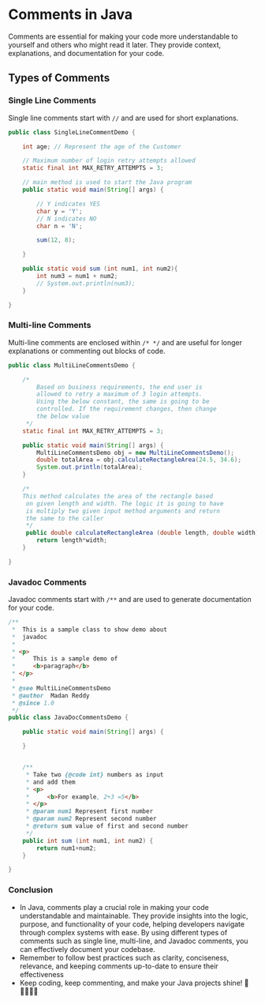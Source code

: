 # Comments in Java 
Comments are essential for making your code more understandable to yourself and others who might read it later. They provide context, explanations, and documentation for your code.
## Types of Comments
### Single Line Comments
Single line comments start with `//` and are used for short explanations.
```java
public class SingleLineCommentDemo {

    int age; // Represent the age of the Customer

    // Maximum number of login retry attempts allowed
    static final int MAX_RETRY_ATTEMPTS = 3;

    // main method is used to start the Java program
    public static void main(String[] args) {

        // Y indicates YES
        char y = 'Y';
        // N indicates NO
        char n = 'N';

        sum(12, 8);

    }

    public static void sum (int num1, int num2){
        int num3 = num1 + num2;
        // System.out.println(num3);
    }

}
```
### Multi-line Comments
Multi-line comments are enclosed within `/* */` and are useful for longer explanations or commenting out blocks of code.
```java
public class MultiLineCommentsDemo {

    /*
        Based on business requirements, the end user is
        allowed to retry a maximum of 3 login attempts.
        Using the below constant, the same is going to be
        controlled. If the requirement changes, then change
        the below value
     */
    static final int MAX_RETRY_ATTEMPTS = 3;

    public static void main(String[] args) {
        MultiLineCommentsDemo obj = new MultiLineCommentsDemo();
        double totalArea = obj.calculateRectangleArea(24.5, 34.6);
        System.out.println(totalArea);
    }

    /*
    This method calculates the area of the rectangle based
     on given length and width. The logic it is going to have
     is multiply two given input method arguments and return
     the same to the caller
     */
     public double calculateRectangleArea (double length, double width) {
        return length*width;
    }

}
```
### Javadoc Comments
Javadoc comments start with `/**` and are used to generate documentation for your code.
```java
/**
 *  This is a sample class to show demo about
 *  javadoc
 *
 * <p>
 *     This is a sample demo of
 *     <b>paragraph</b>
 * </p>
 *
 * @see MultiLineCommentsDemo
 * @author  Madan Reddy
 * @since 1.0
 */
public class JavaDocCommentsDemo {

    public static void main(String[] args) {

    }


    /**
     * Take two {@code int} numbers as input
     * and add them
     * <p>
     *     <b>For example, 2+3 =5</b>
     * </p>
     * @param num1 Represent first number
     * @param num2 Represent second number
     * @return sum value of first and second number
     */
    public int sum (int num1, int num2) {
        return num1+num2;
    }

}
```
### Conclusion
- In Java, comments play a crucial role in making your code understandable and maintainable. They provide insights into the logic, purpose, and functionality of your code, helping developers navigate through complex systems with ease. By using different types of comments such as single line, multi-line, and Javadoc comments, you can effectively document your codebase.
- Remember to follow best practices such as clarity, conciseness, relevance, and keeping comments up-to-date to ensure their effectiveness
- Keep coding, keep commenting, and make your Java projects shine! 🌟👩‍💻👨‍💻
